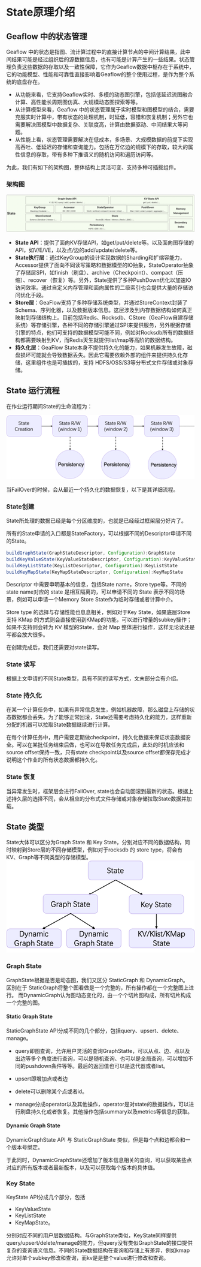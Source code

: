 # State原理介绍

## Geaflow 中的状态管理
Geaflow 中的状态是指图、流计算过程中的直接计算节点的中间计算结果，此中间结果可能是经过组织后的源数据信息，也有可能是计算产生的一些结果。状态管理负责这些数据的存取以及一致性保障，它作为Geaflow数据中枢存在于系统中，它的功能模型、性能和可靠性直接影响着Geaflow的整个使用过程，是作为整个系统的底盘存在。

* 从功能来看，它支持Geaflow实时、多模的动态图引擎，包括低延迟流图融合计算、高性能长周期图仿真、大规模动态图探索等等。
* 从计算模型来看，Geaflow 中的状态管理属于实时模型和图模型的结合，需要克服实时计算中，带有状态的处理机制，时延低，容错和恢复机制；另外它也需要解决图模型中数据复杂、关联度高，计算由数据驱动、中间结果大等问题。
* 从性能上看，状态管理需要解决在低成本，多场景、大规模数据的前提下实现高吞吐、低延迟的存储和查询能力。包括在万亿边的规模下的存取，较大的属性信息的存取，带有多种下推语义的随机访问和遍历访问等。

为此，我们有如下的架构图，整体结构上灵活可变、支持多种可插拔组件。

### 架构图

![state_arch](../../static/img/state_arch_new.png)

* **State API**：提供了面向KV存储API，如get/put/delete等。以及面向图存储的API，如V/E/VE，以及点/边的add/update/delete等。
* **State执行层**：通过KeyGroup的设计实现数据的Sharding和扩缩容能力，Accessor提供了面向不同读写策略和数据模型的IO抽象，StateOperator抽象了存储层SPI，如finish（刷盘）、archive（Checkpoint）、compact（压缩）、recover（恢复）等。另外，State提供了多种PushDown优化以加速IO访问效率。通过自定义内存管理和面向属性的二级索引也会提供大量的存储访问优化手段。
* **Store层**：GeaFlow支持了多种存储系统类型，并通过StoreContext封装了Schema、序列化器，以及数据版本信息。这层涉及到内存数据结构如何真正映射到存储结构上。目前包括Redis、Rocksdb、CStore（GeaFlow自建存储系统）等存储引擎，各种不同的存储引擎通过SPI来提供服务，另外根据存储引擎的特点，他们可支持的数据模型可能不同，例如对Rocksdb所有的数据结构都需要映射到KV，而Redis天生就提供list/map等高阶的数据结构。
* **持久化层**：GeaFlow State本身不提供持久化的能力，如果机器发生故障，磁盘损坏可能就会导致数据丢失。因此它需要依赖外部的组件来提供持久化存储，这里组件也是可插拔的，支持 HDFS/OSS/S3等分布式文件存储或对象存储。

## State 运行流程

在作业运行期间State的生命流程为：

![state_flow](../../static/img/state_flow.png) 

当FailOver的时候，会从最近一个持久化的数据恢复，以下是其详细流程。

### State创建

State所处理的数据已经是每个分区维度的，也就是已经经过框架层分好片了。

所有的State申请的入口都是StateFactory，可以根据不同的Descriptor申请不同的State。
```java
buildGraphState(GraphStateDescriptor, Configuration):GraphState
buildKeyValueState(KeyValueStateDescriptor, Configuration):KeyValueState
buildKeyListState(KeyListDescriptor, Configuration):KeyListState
buildKeyMapState(KeyMapStateDescriptor, Configuration):KeyMapState
```

Descriptor 中需要申明基本的信息，包括State name，Store type等。不同的state name对应的 state 是相互隔离的，可以申请不同的 State 表示不同的场景，例如可以申请一个Memory Store State作为临时存储或者计算中介。

Store type 的选择与存储性能也息息相关，例如对于Key State，如果底层Store支持 KMap 的方式则会直接使用到KMap的功能，可以进行增量的subkey操作；如果不支持则会转为 KV 模型的State，会对 Map 整体进行操作，这样无论读还是写都会放大很多。

在创建完成后，我们还需要对state读写。

### State 读写

根据上文申请的不同State类型，具有不同的读写方式，文末部分会有介绍。

### State 持久化
在某一个计算任务中，如果有异常信息发生，例如机器故障，那么磁盘上存储的状态数据都会丢失。为了能够正常回滚，State还需要考虑持久化的能力，这样重新分配的机器可以拉取State数据继续进行计算。

在每个计算任务中，用户需要定期做checkpoint，持久化数据来保证状态数据安全。可以在某批任务结束后做，也可以在导数任务完成后，此处的时机应该和source offset保持一致，只有state checkpoint以及source offset都保存完成才说明这个作业的所有状态数据都持久化。

### State 恢复

当异常发生时，框架层会进行FailOver, state也会自动回滚到最新的状态。根据上述持久层的选择不同，会从相应的分布式文件存储或对象存储拉取State数据并加载。


## State 类型

State大体可以区分为Graph State 和 Key State，分别对应不同的数据结构，同时映射到Store层的不同存储模型，例如对于rocksdb 的 store type，将会有KV、Graph等不同类型的存储模型。
![state_type](../../static/img/state_type.png)

### Graph State

GraphState根据是否是动态图，我们又区分 StaticGraph 和 DynamicGraph。
区别在于 StaticGraph将整个图看做是一个完整的，所有操作都在一个完整图上进行。
而DynamicGraph认为图动态变化的，由一个个切片图构成，所有切片构成一个完整的图。


#### Static Graph State
StaticGraphState API分成不同的几个部分，包括query、upsert、delete、manage。

* query即图查询，允许用户灵活的查询GraphStatte，可以从点、边、点以及出边等多个角度进行查询，可以是随机查询、也可以是全局查询，可以增加不同的pushdown条件等等。最后的返回值也可以是迭代器或者list。

* upsert即增加点或者边

* delete可以删除某个点或者id。

* manage分成operator以及其他操作，operator是对state的数据操作，可以进行刷盘持久化或者恢复。其他操作包括summary以及metrics等信息的获取。


#### Dynamic Graph State
DynamicGraphState API 与 StaticGraphState 类似，但是每个点和边都会和一个版本号绑定。

于此同时，DynamicGraphState还增加了版本信息相关的查询，可以获取某些点对应的所有版本或者最新版本，以及可以获取每个版本的具体值。


### Key State
KeyState API分成几个部分，包括
* KeyValueState
* KeyListState
* KeyMapState。


分别对应不同的用户层数据结构。与GraphState类似，KeyState同样提供 query/upsert/delete/manage的能力，但query没有类似GraphState的接口提供复杂的查询语义信息。不同的State数据结构在查询和存储上有差异，例如kmap允许对单个subkey修改和查询，而kv是是整个value进行修改和查询。
